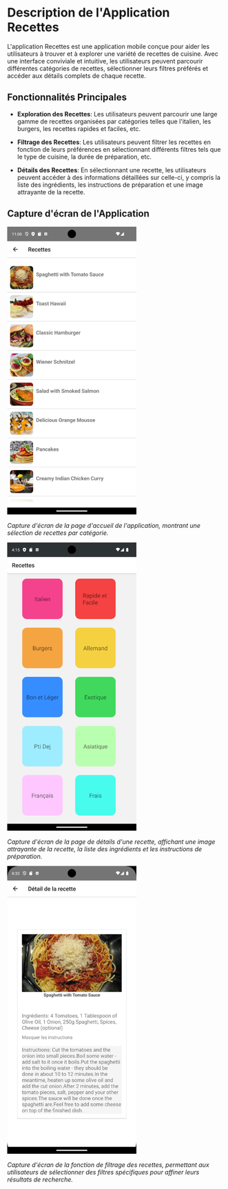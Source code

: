 # Description de l'Application Recettes

L'application Recettes est une application mobile conçue pour aider les utilisateurs à trouver et à explorer une variété de recettes de cuisine. Avec une interface conviviale et intuitive, les utilisateurs peuvent parcourir différentes catégories de recettes, sélectionner leurs filtres préférés et accéder aux détails complets de chaque recette.

## Fonctionnalités Principales

- **Exploration des Recettes**: Les utilisateurs peuvent parcourir une large gamme de recettes organisées par catégories telles que l'italien, les burgers, les recettes rapides et faciles, etc.

- **Filtrage des Recettes**: Les utilisateurs peuvent filtrer les recettes en fonction de leurs préférences en sélectionnant différents filtres tels que le type de cuisine, la durée de préparation, etc.

- **Détails des Recettes**: En sélectionnant une recette, les utilisateurs peuvent accéder à des informations détaillées sur celle-ci, y compris la liste des ingrédients, les instructions de préparation et une image attrayante de la recette.

## Capture d'écran de l'Application

<img src="./assets/screen(1).png" width="300px" height="auto" />


*Capture d'écran de la page d'accueil de l'application, montrant une sélection de recettes par catégorie.*

<img src="./assets/screen(2).png" width="300px" height="auto" />


*Capture d'écran de la page de détails d'une recette, affichant une image attrayante de la recette, la liste des ingrédients et les instructions de préparation.*

<img src="./assets/screen(5).png" width="300px" height="auto" />


*Capture d'écran de la fonction de filtrage des recettes, permettant aux utilisateurs de sélectionner des filtres spécifiques pour affiner leurs résultats de recherche.*
